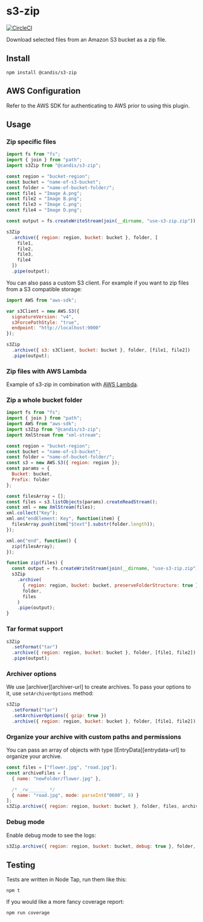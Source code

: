 # s3-zip

[![CircleCI](https://circleci.com/gh/CandisIO/s3-zip/tree/master.svg?style=svg)](https://circleci.com/gh/CandisIO/s3-zip/tree/master)

Download selected files from an Amazon S3 bucket as a zip file.

## Install

```
npm install @candis/s3-zip
```

## AWS Configuration

Refer to the AWS SDK for authenticating to AWS prior to using this plugin.

## Usage

### Zip specific files

```js
import fs from "fs";
import { join } from "path";
import s3Zip from "@candis/s3-zip";

const region = "bucket-region";
const bucket = "name-of-s3-bucket";
const folder = "name-of-bucket-folder/";
const file1 = "Image A.png";
const file2 = "Image B.png";
const file3 = "Image C.png";
const file4 = "Image D.png";

const output = fs.createWriteStream(join(__dirname, "use-s3-zip.zip"));

s3Zip
  .archive({ region: region, bucket: bucket }, folder, [
    file1,
    file2,
    file3,
    file4
  ])
  .pipe(output);
```

You can also pass a custom S3 client. For example if you want to zip files from a S3 compatible storage:

```js
import AWS from "aws-sdk";

var s3Client = new AWS.S3({
  signatureVersion: "v4",
  s3ForcePathStyle: "true",
  endpoint: "http://localhost:9000"
});

s3Zip
  .archive({ s3: s3Client, bucket: bucket }, folder, [file1, file2])
  .pipe(output);
```

### Zip files with AWS Lambda

Example of s3-zip in combination with [AWS Lambda](aws_lambda.md).

### Zip a whole bucket folder

```js
import fs from "fs";
import { join } from "path";
import AWS from "aws-sdk";
import s3Zip from "@candis/s3-zip";
import XmlStream from "xml-stream";

const region = "bucket-region";
const bucket = "name-of-s3-bucket";
const folder = "name-of-bucket-folder/";
const s3 = new AWS.S3({ region: region });
const params = {
  Bucket: bucket,
  Prefix: folder
};

const filesArray = [];
const files = s3.listObjects(params).createReadStream();
const xml = new XmlStream(files);
xml.collect("Key");
xml.on("endElement: Key", function(item) {
  filesArray.push(item["$text"].substr(folder.length));
});

xml.on("end", function() {
  zip(filesArray);
});

function zip(files) {
  const output = fs.createWriteStream(join(__dirname, "use-s3-zip.zip"));
  s3Zip
    .archive(
      { region: region, bucket: bucket, preserveFolderStructure: true },
      folder,
      files
    )
    .pipe(output);
}
```

### Tar format support

```js
s3Zip
  .setFormat("tar")
  .archive({ region: region, bucket: bucket }, folder, [file1, file2])
  .pipe(output);
```

### Archiver options

We use [archiver][archiver-url] to create archives. To pass your options to it, use `setArchiverOptions` method:

```js
s3Zip
  .setFormat("tar")
  .setArchiverOptions({ gzip: true })
  .archive({ region: region, bucket: bucket }, folder, [file1, file2]);
```

### Organize your archive with custom paths and permissions

You can pass an array of objects with type [EntryData][entrydata-url] to organize your archive.

```js
const files = ["flower.jpg", "road.jpg"];
const archiveFiles = [
  { name: "newFolder/flower.jpg" },

  /* _rw_______ */
  { name: "road.jpg", mode: parseInt("0600", 8) }
];
s3Zip.archive({ region: region, bucket: bucket }, folder, files, archiveFiles);
```

### Debug mode

Enable debug mode to see the logs:

```js
s3Zip.archive({ region: region, bucket: bucket, debug: true }, folder, files);
```

## Testing

Tests are written in Node Tap, run them like this:

```
npm t
```

If you would like a more fancy coverage report:

```
npm run coverage
```
